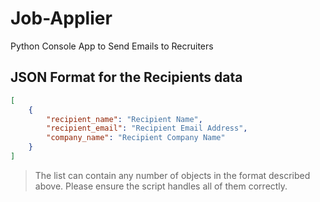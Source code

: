 # Job-Applier
Python Console App to Send Emails to Recruiters

## JSON Format for the Recipients data
```json
[
    {
        "recipient_name": "Recipient Name",
        "recipient_email": "Recipient Email Address",
        "company_name": "Recipient Company Name"
    }
]
```
> The list can contain any number of objects in the format described above. Please ensure the script handles all of them correctly.